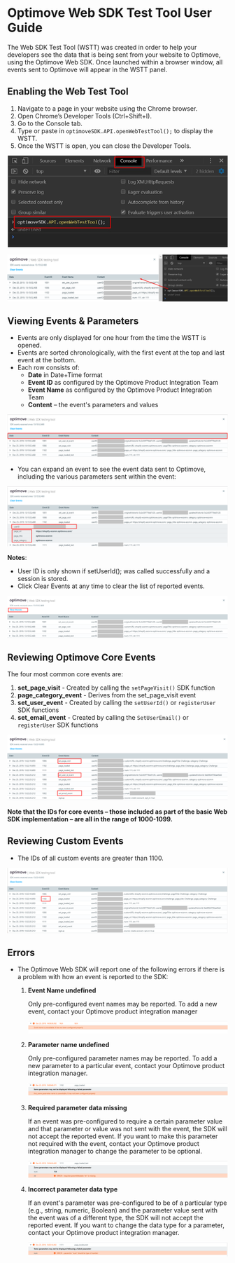 # Optimove Web SDK Test Tool User Guide
The Web SDK Test Tool (WSTT) was created in order to help your developers see the data that is being sent from your website to Optimove, using the Optimove Web SDK. Once launched within a browser window, all events sent to Optimove will appear in the WSTT panel.

## Enabling the Web Test Tool
1. Navigate to a page in your website using the Chrome browser.
2. Open Chrome’s Developer Tools (Ctrl+Shift+I).
3. Go to the Console tab.
4. Type or paste in  `optimoveSDK.API.openWebTestTool();` to display the WSTT.
4. Once the WSTT is open, you can close the Developer Tools.
<p align="left"><img src="https://raw.githubusercontent.com/optimove-tech/Web-SDK-Integration-Guide/master/images/openWebTestTool-1.jpg?raw=true"></p>
<p align="left"><img src="https://github.com/optimove-tech/Web-SDK-Integration-Guide/blob/LeslyOpti-branch1/images/openWebTestToolNew-1.png?raw=true"></p>


## Viewing Events & Parameters
- Events are only displayed for one hour from the time the WSTT is opened.
- Events are sorted chronologically, with the first event at the top and last event at the bottom.
- Each row consists of: 
    - **Date** in Date+Time format
    - **Event ID** as configured by the Optimove Product Integration Team
    - **Event Name** as configured by the Optimove Product Integration Team
    - **Content** – the event's parameters and values
<p align="left"><img src="https://github.com/optimove-tech/Web-SDK-Integration-Guide/blob/LeslyOpti-branch1/images/openWebTestToolNew-2.png?raw=true"></p>

- You can expand an event to see the event data sent to Optimove, including the various parameters sent within the event:
    

<p align="left"><img src="https://github.com/optimove-tech/Web-SDK-Integration-Guide/blob/LeslyOpti-branch1/images/openWebTestToolNew-4.png?raw=true"></p>

**Notes**: 
 - User ID is only shown if setUserId(); was called successfully and a session is stored.
 - Click Clear Events at any time to clear the list of reported events.
		
<p align="left"><img src="https://github.com/optimove-tech/Web-SDK-Integration-Guide/blob/LeslyOpti-branch1/images/openWebTestToolNew-3.png?raw=true"></p>

## Reviewing Optimove Core Events
The four most common core events are:
1. **set_page_visit** - Created by calling the `setPageVisit()` SDK function
2. **page_category_event** - Derives from the set_page_visit event
3. **set_user_event** - Created by calling  the `setUserId()` or `registerUser` SDK functions
4. **set_email_event** - Created by calling  the `SetUserEmail()` or `registerUser` SDK functions
<p align="left"><img src="https://github.com/optimove-tech/Web-SDK-Integration-Guide/blob/LeslyOpti-branch1/images/openWebTestToolNew-5.png?raw=true"></p>

**Note that the IDs for core events – those included as part of the basic Web SDK implementation – are all in the range of 1000-1099.**


## Reviewing Custom Events
- The IDs of all custom events are greater than 1100.
<p align="left"><img src="https://github.com/optimove-tech/Web-SDK-Integration-Guide/blob/LeslyOpti-branch1/images/openWebTestToolNew-6.png?raw=true"></p>


## Errors
- The Optimove Web SDK will report one of the following errors if there is a problem with how an event is reported to the SDK:

	1. **Event Name undefined**
	
		Only pre-configured event names may be reported. To add a new event, contact your Optimove product integration manager
		
		<p align="left"><img src="https://github.com/optimove-tech/Web-SDK-Integration-Guide/blob/LeslyOpti-branch1/images/WebSDKToolError-1.png?raw=true"></p>
			
	2. **Parameter name undefined**
	
		Only pre-configured parameter names may be reported. To add a new parameter to a particular event, contact your Optimove product integration manager.
		<p align="left"><img src="https://github.com/optimove-tech/Web-SDK-Integration-Guide/blob/LeslyOpti-branch1/images/WebSDKToolError-2.png?raw=true"></p>
		
	3. **Required parameter data missing**
	
		If an event was pre-configured to require a certain parameter value and that parameter or value was not sent with the event, the SDK will not accept the reported event. If you want to make this parameter not required with the event, contact your Optimove product integration manager to change the parameter to be optional.
		<p align="left"><img src="https://github.com/optimove-tech/Web-SDK-Integration-Guide/blob/LeslyOpti-branch1/images/WebSDKToolError-3.png?raw=true"></p>
		
	4. **Incorrect parameter data type**
	
		If an event's parameter was pre-configured to be of a particular type (e.g., string, numeric, Boolean) and the parameter value sent with the event was of a different type, the SDK will not accept the reported event. If you want to change the data type for a parameter, contact your Optimove product integration manager.
		<p align="left"><img src="https://github.com/optimove-tech/Web-SDK-Integration-Guide/blob/LeslyOpti-branch1/images/WebSDKToolError-4.png?raw=true"></p>
